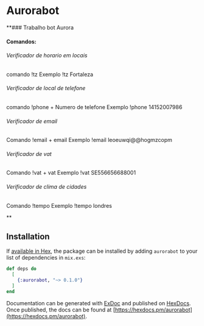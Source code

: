 # Aurorabot

**###  Trabalho bot Aurora
#### Comandos:
###### Verificador de horario em locais
comando !tz
Exemplo
!tz Fortaleza

###### Verificador de local de  telefone
comando !phone + Numero de telefone
Exemplo 
!phone 14152007986

###### Verificador de email
Comando !email + email
Exemplo
!email leoeuwqi@@hogmzcopm

###### Verificador de vat
Comando !vat + vat
Exemplo 
!vat SE556656688001

###### Verificador de clima de cidades
Comando !tempo
Exemplo
!tempo londres

**

## Installation

If [available in Hex](https://hex.pm/docs/publish), the package can be installed
by adding `aurorabot` to your list of dependencies in `mix.exs`:

```elixir
def deps do
  [
    {:aurorabot, "~> 0.1.0"}
  ]
end
```

Documentation can be generated with [ExDoc](https://github.com/elixir-lang/ex_doc)
and published on [HexDocs](https://hexdocs.pm). Once published, the docs can
be found at [https://hexdocs.pm/aurorabot](https://hexdocs.pm/aurorabot).

